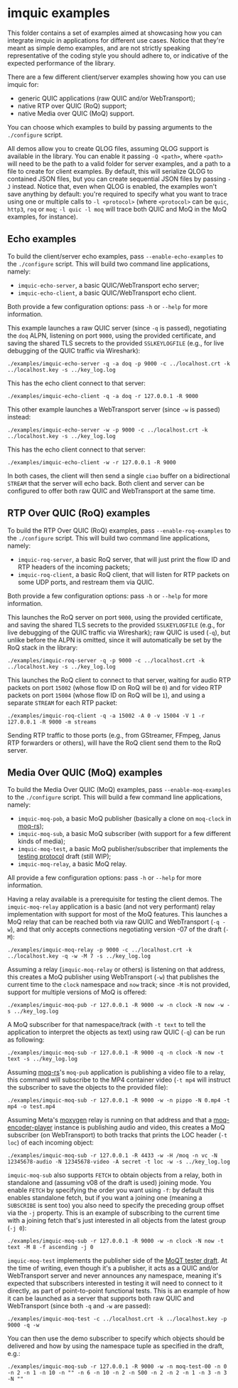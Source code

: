 imquic examples
===============

This folder contains a set of examples aimed at showcasing how you can integrate imquic in applications for different use cases. Notice that they're meant as simple demo examples, and are not strictly speaking representative of the coding style you should adhere to, or indicative of the expected performance of the library.

There are a few different client/server examples showing how you can use imquic for:

* generic QUIC applications (raw QUIC and/or WebTransport);
* native RTP over QUIC (RoQ) support;
* native Media over QUIC (MoQ) support.

You can choose which examples to build by passing arguments to the `./configure` script.

All demos allow you to create QLOG files, assuming QLOG support is available in the library. You can enable it passing `-Q <path>`, where `<path>` will need to be the path to a valid folder for server examples, and a path to a file to create for client examples. By default, this will serialize QLOG to contained JSON files, but you can create sequential JSON files by passing `-J` instead. Notice that, even when QLOG is enabled, the examples won't save anything by default: you're required to specify what you want to trace using one or multiple calls to `-l <protocol>` (where `<protocol>` can be `quic`, `http3`, `roq` or `moq`; `-l quic -l moq` will trace both QUIC and MoQ in the MoQ examples, for instance).

## Echo examples

To build the client/server echo examples, pass `--enable-echo-examples` to the `./configure` script. This will build two command line applications, namely:

* `imquic-echo-server`, a basic QUIC/WebTransport echo server;
* `imquic-echo-client`, a basic QUIC/WebTransport echo client.

Both provide a few configuration options: pass `-h` or `--help` for more information.

This example launches a raw QUIC server (since `-q` is passed), negotiating the `doq` ALPN, listening on port `9000`, using the provided certificate, and saving the shared TLS secrets to the provided `SSLKEYLOGFILE` (e.g., for live debugging of the QUIC traffic via Wireshark):

	./examples/imquic-echo-server -q -a doq -p 9000 -c ../localhost.crt -k ../localhost.key -s ../key_log.log

This has the echo client connect to that server:

	./examples/imquic-echo-client -q -a doq -r 127.0.0.1 -R 9000

This other example launches a WebTransport server (since `-w` is passed) instead:

	./examples/imquic-echo-server -w -p 9000 -c ../localhost.crt -k ../localhost.key -s ../key_log.log

This has the echo client connect to that server:

	./examples/imquic-echo-client -w -r 127.0.0.1 -R 9000

In both cases, the client will then send a single `ciao` buffer on a bidirectional `STREAM` that the server will echo back. Both client and server can be configured to offer both raw QUIC and WebTransport at the same time.

## RTP Over QUIC (RoQ) examples

To build the RTP Over QUIC (RoQ) examples, pass `--enable-roq-examples` to the `./configure` script. This will build two command line applications, namely:

* `imquic-roq-server`, a basic RoQ server, that will just print the flow ID and RTP headers of the incoming packets;
* `imquic-roq-client`, a basic RoQ client, that will listen for RTP packets on some UDP ports, and restream them via QUIC.

Both provide a few configuration options: pass `-h` or `--help` for more information.

This launches the RoQ server on port `9000`, using the provided certificate, and saving the shared TLS secrets to the provided `SSLKEYLOGFILE` (e.g., for live debugging of the QUIC traffic via Wireshark); raw QUIC is used (`-q`), but unlike before the ALPN is omitted, since it will automatically be set by the RoQ stack in the library:

	./examples/imquic-roq-server -q -p 9000 -c ../localhost.crt -k ../localhost.key -s ../key_log.log

This launches the RoQ client to connect to that server, waiting for audio RTP packets on port `15002` (whose flow ID on RoQ will be `0`) and for video RTP packets on port `15004` (whose flow ID on RoQ will be `1`), and using a separate `STREAM` for each RTP packet:

	./examples/imquic-roq-client -q -a 15002 -A 0 -v 15004 -V 1 -r 127.0.0.1 -R 9000 -m streams

Sending RTP traffic to those ports (e.g., from GStreamer, FFmpeg, Janus RTP forwarders or others), will have the RoQ client send them to the RoQ server.

## Media Over QUIC (MoQ) examples

To build the Media Over QUIC (MoQ) examples, pass `--enable-moq-examples` to the `./configure` script. This will build a few command line applications, namely:

* `imquic-moq-pob`, a basic MoQ publisher (basically a clone on `moq-clock` in [moq-rs](https://github.com/kixelated/moq-rs));
* `imquic-moq-sub`, a basic MoQ subscriber (with support for a few different kinds of media);
* `imquic-moq-test`, a basic MoQ publisher/subscriber that implements the [testing protocol](https://afrind.github.io/moq-test/draft-afrind-moq-test.html) draft (still WIP);
* `imquic-moq-relay`, a basic MoQ relay.

All provide a few configuration options: pass `-h` or `--help` for more information.

Having a relay available is a prerequisite for testing the client demos. The `imquic-moq-relay` application is a basic (and not very performant) relay implementation with support for most of the MoQ features. This launches a MoQ relay that can be reached both via raw QUIC and WebTransport (`-q -w`), and that only accepts connections negotiating version -07 of the draft (`-M`):

	./examples/imquic-moq-relay -p 9000 -c ../localhost.crt -k ../localhost.key -q -w -M 7 -s ../key_log.log

Assuming a relay (`imquic-moq-relay` or others) is listening on that address, this creates a MoQ publisher using WebTransport (`-w`) that publishes the current time to the `clock` namespace and `now` track; since `-M` is not provided, support for multiple versions of MoQ is offered:

	./examples/imquic-moq-pub -r 127.0.0.1 -R 9000 -w -n clock -N now -w -s ../key_log.log

A MoQ subscriber for that namespace/track (with `-t text` to tell the application to interpret the objects as text) using raw QUIC (`-q`) can be run as following:

	./examples/imquic-moq-sub -r 127.0.0.1 -R 9000 -q -n clock -N now -t text -s ../key_log.log

Assuming [moq-rs](https://github.com/kixelated/moq-rs)'s `moq-pub` application is publishing a video file to a relay, this command will subscribe to the MP4 container video (`-t mp4` will instruct the subscriber to save the objects to the provided file):

	./examples/imquic-moq-sub -r 127.0.0.1 -R 9000 -w -n pippo -N 0.mp4 -t mp4 -o test.mp4

Assuming Meta's [moxygen](https://github.com/facebookexperimental/moxygen) relay is running on that address and that a [moq-encoder-player](https://github.com/facebookexperimental/moq-encoder-player/) instance is publishing audio and video, this creates a MoQ subscriber (on WebTransport) to both tracks that prints the LOC header (`-t loc`) of each incoming object:

	./examples/imquic-moq-sub -r 127.0.0.1 -R 4433 -w -H /moq -n vc -N 12345678-audio -N 12345678-video -A secret -t loc -w -s ../key_log.log

`imquic-moq-sub` also supports `FETCH` to obtain objects from a relay, both in standalone and (assuming v08 of the draft is used) joining mode. You enable `FETCH` by specifying the order you want using `-f`: by default this enables standalone fetch, but if you want a joining one (meaning a `SUBSCRIBE` is sent too) you also need to specify the preceding group offset via the `-j` property. This is an example of subscribing to the current time with a joining fetch that's just interested in all objects from the latest group (`-j 0`):

	./examples/imquic-moq-sub -r 127.0.0.1 -R 9000 -w -n clock -N now -t text -M 8 -f ascending -j 0

`imquic-moq-test` implements the publisher side of the [MoQT tester draft](https://afrind.github.io/moq-test/). At the time of writing, even though it's a publisher, it acts as a QUIC and/or WebTransport server and never announces any namespace, meaning it's expected that subscribers interested in testing it will need to connect to it directly, as part of point-to-point functional tests. This is an example of how it can be launched as a server that supports both raw QUIC and WebTransport (since both `-q` and `-w` are passed):

	./examples/imquic-moq-test -c ../localhost.crt -k ../localhost.key -p 9000 -q -w

You can then use the demo subscriber to specify which objects should be delivered and how by using the namespace tuple as specified in the draft, e.g.:

	./examples/imquic-moq-sub -r 127.0.0.1 -R 9000 -w -n moq-test-00 -n 0 -n 2 -n 1 -n 10 -n "" -n 6 -n 10 -n 2 -n 500 -n 2 -n 2 -n 1 -n 3 -n 3 -N ""
